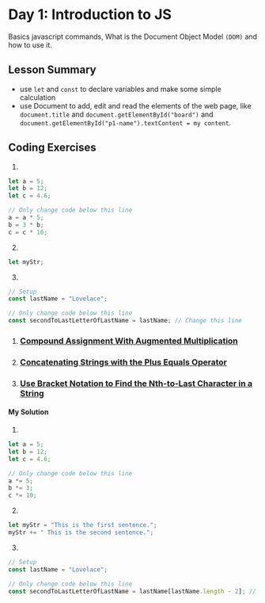 # Day 1: Introduction to JS

Basics javascript commands, What is the Document Object Model `(DOM)` and how to use it.

## Lesson Summary

- use `let` and `const` to declare variables and make some simple calculation
- use Document to add, edit and read the elements of the web page, like `document.title` and `document.getElementById("board")` and `document.getElementById("p1-name").textContent = my content`.

## Coding Exercises

1.

```javascript
let a = 5;
let b = 12;
let c = 4.6;

// Only change code below this line
a = a * 5;
b = 3 * b;
c = c * 10;
```

2.

```javascript
let myStr;
```

3.

```javascript
// Setup
const lastName = "Lovelace";

// Only change code below this line
const secondToLastLetterOfLastName = lastName; // Change this line
```

1. ### [Compound Assignment With Augmented Multiplication](https://www.freecodecamp.org/learn/javascript-algorithms-and-data-structures/basic-javascript/compound-assignment-with-augmented-multiplication)
2. ### [Concatenating Strings with the Plus Equals Operator](https://www.freecodecamp.org/learn/javascript-algorithms-and-data-structures/basic-javascript/concatenating-strings-with-the-plus-equals-operator)
3. ### [Use Bracket Notation to Find the Nth-to-Last Character in a String](https://www.freecodecamp.org/learn/javascript-algorithms-and-data-structures/basic-javascript/use-bracket-notation-to-find-the-nth-to-last-character-in-a-string)

#### My Solution

1.

```javascript
let a = 5;
let b = 12;
let c = 4.6;

// Only change code below this line
a *= 5;
b *= 3;
c *= 10;
```

2.

```javascript
let myStr = "This is the first sentence.";
myStr += " This is the second sentence.";
```

3.

```javascript
// Setup
const lastName = "Lovelace";

// Only change code below this line
const secondToLastLetterOfLastName = lastName[lastName.length - 2]; // Change this line
```
